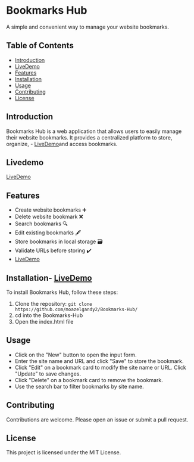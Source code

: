 # Bookmarks Hub

A simple and convenient way to manage your website bookmarks.

## Table of Contents

- [Introduction](#introduction)
- [LiveDemo](#livedemo)
- [Features](#features)
- [Installation](#installation)
- [Usage](#usage)
- [Contributing](#contributing)
- [License](#license)

## Introduction

Bookmarks Hub is a web application that allows users to easily manage their website bookmarks. It provides a centralized platform to store, organize, - [LiveDemo](#livedemo)and access bookmarks.

## Livedemo

[LiveDemo](https://moazelgandy2.github.io/Bookmarks-Hub/)

## Features

- Create website bookmarks ➕
- Delete website bookmark ❌
- Search bookmarks 🔍
- Edit existing bookmarks 🖋️
- Store bookmarks in local storage 🗃️
- Validate URLs before storing ✔️
- [LiveDemo](#livedemo)

## Installation- [LiveDemo](#livedemo)

To install Bookmarks Hub, follow these steps:

1. Clone the repository: `git clone https://github.com/moazelgandy2/Bookmarks-Hub/`
2. cd into the Bookmarks-Hub
3. Open the index.html file

## Usage

- Click on the "New" button to open the input form.
- Enter the site name and URL and click "Save" to store the bookmark.
- Click "Edit" on a bookmark card to modify the site name or URL. Click "Update" to save changes.
- Click "Delete" on a bookmark card to remove the bookmark.
- Use the search bar to filter bookmarks by site name.

## Contributing

Contributions are welcome. Please open an issue or submit a pull request.

## License

This project is licensed under the MIT License.
